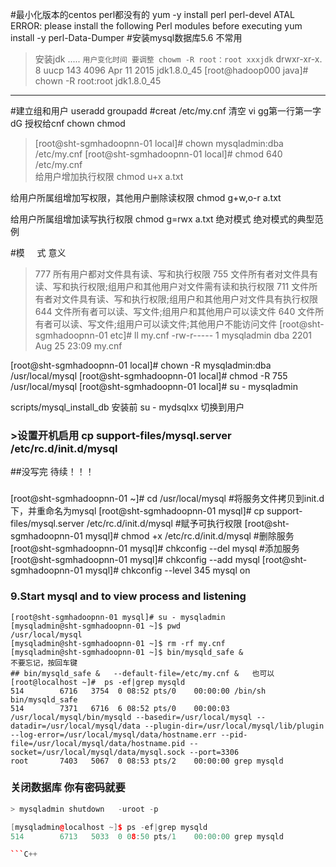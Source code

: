 #最小化版本的centos perl都没有的
 yum -y install perl perl-devel
 ATAL ERROR: please install the following Perl modules before executing
 yum install -y perl-Data-Dumper 
#安装mysql数据库5.6  不常用
>安装jdk 
.....
``用户变化时间 要调整 chowm -R root：root xxxjdk``
drwxr-xr-x. 8 uucp  143      4096 Apr 11  2015 jdk1.8.0_45
[root@hadoop000 java]# chown -R root:root jdk1.8.0_45
****************

#建立组和用户
useradd
groupadd
#creat  /etc/my.cnf
清空 vi  gg第一行第一字dG
授权给cnf chown chmod 
>[root@sht-sgmhadoopnn-01 local]# chown  mysqladmin:dba /etc/my.cnf 
[root@sht-sgmhadoopnn-01 local]# chmod  640 /etc/my.cnf  
给用户增加执行权限
chmod u+x a.txt

给用户所属组增加写权限，其他用户删除读权限
chmod g+w,o-r a.txt

给用户所属组增加读写执行权限
chmod g=rwx a.txt
绝对模式
绝对模式的典型范例

#模     式	意义
>777	所有用户都对文件具有读、写和执行权限
>755	文件所有者对文件具有读、写和执行权限;组用户和其他用户对文件需有读和执行权限
>711	文件所有者对文件具有读、写和执行权限;组用户和其他用户对文件具有执行权限
>644	文件所有者可以读、写文件;组用户和其他用户可以读文件
>640	文件所有者可以读、写文件;组用户可以读文件;其他用户不能访问文件
[root@sht-sgmhadoopnn-01 etc]# ll my.cnf
-rw-r----- 1 mysqladmin dba 2201 Aug 25 23:09 my.cnf

[root@sht-sgmhadoopnn-01 local]# chown -R mysqladmin:dba /usr/local/mysql
[root@sht-sgmhadoopnn-01 local]# chmod -R 755 /usr/local/mysql 
[root@sht-sgmhadoopnn-01 local]# su - mysqladmin 

scripts/mysql_install_db   安装前 su - mydsqlxx  切换到用户
### >设置开机启用 cp support-files/mysql.server /etc/rc.d/init.d/mysql
##没写完 待续！！！



### 


[root@sht-sgmhadoopnn-01 ~]# cd /usr/local/mysql
#将服务文件拷贝到init.d下，并重命名为mysql
[root@sht-sgmhadoopnn-01 mysql]# cp support-files/mysql.server /etc/rc.d/init.d/mysql 
#赋予可执行权限
[root@sht-sgmhadoopnn-01 mysql]# chmod +x /etc/rc.d/init.d/mysql
#删除服务
[root@sht-sgmhadoopnn-01 mysql]# chkconfig --del mysql
#添加服务
[root@sht-sgmhadoopnn-01 mysql]# chkconfig --add mysql
[root@sht-sgmhadoopnn-01 mysql]# chkconfig --level 345 mysql on


### 9.Start mysql and to view process and listening
```
[root@sht-sgmhadoopnn-01 mysql]# su - mysqladmin
[mysqladmin@sht-sgmhadoopnn-01 ~]$ pwd
/usr/local/mysql
[mysqladmin@sht-sgmhadoopnn-01 ~]$ rm -rf my.cnf
[mysqladmin@sht-sgmhadoopnn-01 ~]$ bin/mysqld_safe &    
不要忘记，按回车键
## bin/mysqld_safe &   --default-file=/etc/my.cnf &   也可以
[root@localhost ~]#  ps -ef|grep mysqld
514        6716   3754  0 08:52 pts/0    00:00:00 /bin/sh bin/mysqld_safe
514        7371   6716  6 08:52 pts/0    00:00:03 /usr/local/mysql/bin/mysqld --basedir=/usr/local/mysql --datadir=/usr/local/mysql/data --plugin-dir=/usr/local/mysql/lib/plugin --log-error=/usr/local/mysql/data/hostname.err --pid-file=/usr/local/mysql/data/hostname.pid --socket=/usr/local/mysql/data/mysql.sock --port=3306
root       7403   5067  0 08:53 pts/2    00:00:00 grep mysqld
```

### 关闭数据库 你有密码就要 
```C++
> mysqladmin shutdown   -uroot -p

[mysqladmin@localhost ~]$ ps -ef|grep mysqld
514        6713   5033  0 08:50 pts/1    00:00:00 grep mysqld

```C++

